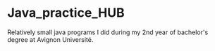 # Java_practice_HUB

Relatively small java programs I did during my 2nd year of bachelor's degree at Avignon Université.
